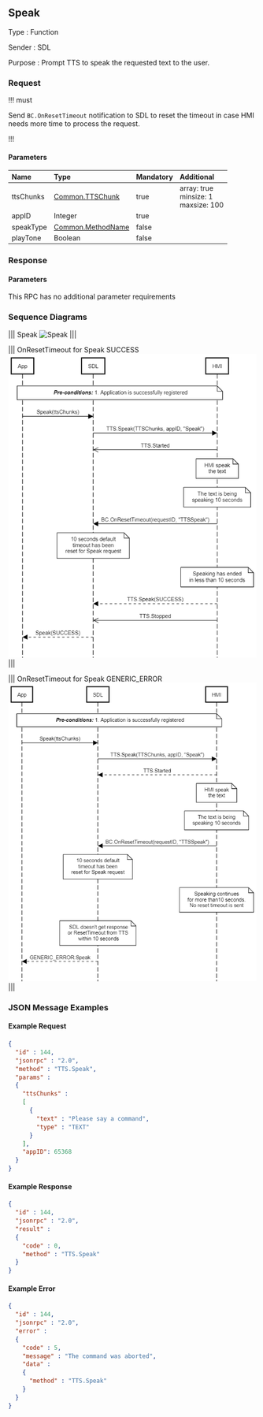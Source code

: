 ## Speak

Type
: Function

Sender
: SDL

Purpose
: Prompt TTS to speak the requested text to the user.

### Request

!!! must

Send `BC.OnResetTimeout` notification to SDL to reset the timeout in case HMI needs more time to process the request.

!!!

#### Parameters

|Name|Type|Mandatory|Additional|
|:---|:---|:--------|:---------|
|ttsChunks|[Common.TTSChunk](../../common/structs/#ttschunk)|true|array: true<br>minsize: 1<br>maxsize: 100|
|appID|Integer|true||
|speakType|[Common.MethodName](../../common/enums/#methodname)|false||
|playTone|Boolean|false||

### Response

#### Parameters

This RPC has no additional parameter requirements

### Sequence Diagrams

|||
Speak
![Speak](./assets/Speak.png)
|||

|||
OnResetTimeout for Speak SUCCESS
![OnResetTimeout](./assets/OnResetTimeoutSpeakSuccess.png)
|||

|||
OnResetTimeout for Speak GENERIC_ERROR
![OnResetTimeout](./assets/OnResetTimeoutGenericError.png)
|||

### JSON Message Examples

#### Example Request

```json
{
  "id" : 144,
  "jsonrpc" : "2.0",
  "method" : "TTS.Speak",
  "params" :
  {
    "ttsChunks" :
    [
      {
        "text" : "Please say a command", 
        "type" : "TEXT"
      }
    ],
    "appID": 65368
  }
}
```

#### Example Response

```json
{
  "id" : 144,
  "jsonrpc" : "2.0",
  "result" :
  {
    "code" : 0,
    "method" : "TTS.Speak"
  }
}
```

#### Example Error

```json
{
  "id" : 144,
  "jsonrpc" : "2.0",
  "error" :
  {
    "code" : 5,
    "message" : "The command was aborted",
    "data" :
    {
      "method" : "TTS.Speak"
    }
  }
}
```
